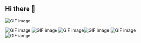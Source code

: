 ## Hi there 👋

<!--
**naqirraza99/naqirraza99** is a ✨ _special_ ✨ repository because its `README.md` (this file) appears on your GitHub profile.

Here are some ideas to get you started:

- 🔭 I’m currently working on ...
- 🌱 I’m currently learning ...
- 👯 I’m looking to collaborate on ...
- 🤔 I’m looking for help with ...
- 💬 Ask me about ...
- 📫 How to reach me: ...
- 😄 Pronouns: ...
- ⚡ Fun fact: ...

-->
<img src="https://user-images.githubusercontent.com/74038190/212750999-42ff8a64-dad8-4772-9648-849968543991.gif" alt="GIF image"> 

<img src="https://user-images.githubusercontent.com/74038190/212257472-08e52665-c503-4bd9-aa20-f5a4dae769b5.gif" alt="GIF image"> <img src="https://user-images.githubusercontent.com/74038190/212257468-1e9a91f1-b626-4baa-b15d-5c385dfa7ed2.gif" alt="GIF image"> <img src="https://walkntalkmedia.com/wp-content/uploads/2019/06/giphy.gif" alt="GIF image"><img src="https://user-images.githubusercontent.com/74038190/212257465-7ce8d493-cac5-494e-982a-5a9deb852c4b.gif" alt="GIF image"> <img src="https://media.lordicon.com/icons/wired/flat/1324-c-code-language.gif" alt="GIF image"> <img src="https://user-images.githubusercontent.com/74038190/212281775-b468df30-4edc-4bf8-a4ee-f52e1aaddc86.gif" alt="GIF iamge">
 


